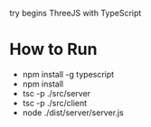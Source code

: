try begins ThreeJS with TypeScript
<h1>How to Run</h1>
<ul>
    <li>
        npm install -g typescript
    </li>
    <li>
        npm install
    </li>
    <li>
        tsc -p ./src/server
    </li>
    <li>
        tsc -p ./src/client
    </li>
    <li>
        node ./dist/server/server.js
    </li>
</ul>
